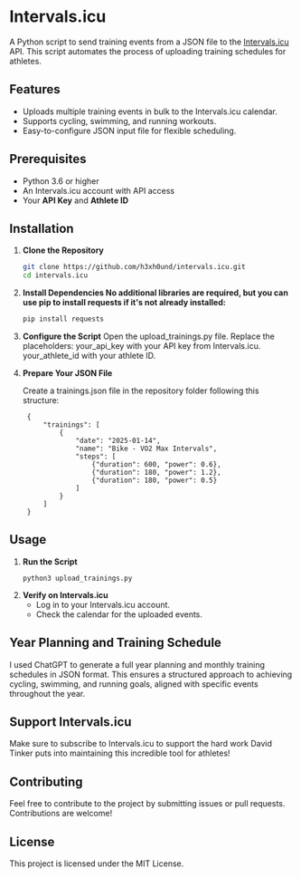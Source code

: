# Intervals.icu

A Python script to send training events from a JSON file to the [Intervals.icu](https://intervals.icu) API. This script automates the process of uploading training schedules for athletes.

## Features
- Uploads multiple training events in bulk to the Intervals.icu calendar.
- Supports cycling, swimming, and running workouts.
- Easy-to-configure JSON input file for flexible scheduling.

## Prerequisites
- Python 3.6 or higher
- An Intervals.icu account with API access
- Your **API Key** and **Athlete ID**

## Installation

1. **Clone the Repository**
   ```bash
   git clone https://github.com/h3xh0und/intervals.icu.git
   cd intervals.icu
   ```
2. **Install Dependencies No additional libraries are required, but you can use pip to install requests if it's not already installed:**
   ```bash
   pip install requests
   ````
3. **Configure the Script**
   Open the upload_trainings.py file.
   Replace the placeholders:
      your_api_key with your API key from Intervals.icu.
      your_athlete_id with your athlete ID.

5. **Prepare Your JSON File**

    Create a trainings.json file in the repository folder following this structure:

        {
            "trainings": [
                {
                    "date": "2025-01-14",
                    "name": "Bike - VO2 Max Intervals",
                    "steps": [
                        {"duration": 600, "power": 0.6},
                        {"duration": 180, "power": 1.2},
                        {"duration": 180, "power": 0.5}
                    ]
                }
            ]
        }

## Usage

1. **Run the Script**
   ```
   python3 upload_trainings.py
   ```
2. **Verify on Intervals.icu**
   - Log in to your Intervals.icu account.
   - Check the calendar for the uploaded events.

## Year Planning and Training Schedule
I used ChatGPT to generate a full year planning and monthly training schedules in JSON format. This ensures a structured approach to achieving cycling, swimming, and running goals, aligned with specific events throughout the year.

## Support Intervals.icu
Make sure to subscribe to Intervals.icu to support the hard work David Tinker puts into maintaining this incredible tool for athletes!

## Contributing
Feel free to contribute to the project by submitting issues or pull requests. Contributions are welcome!

## License
This project is licensed under the MIT License.
